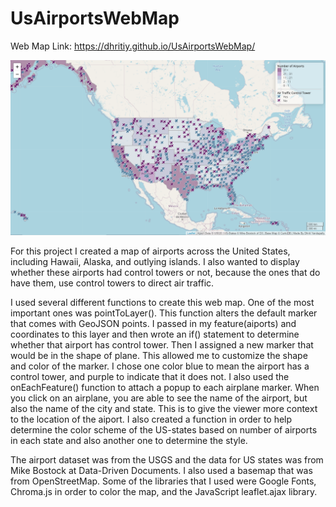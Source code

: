 # UsAirportsWebMap
Web Map Link: https://dhritiy.github.io/UsAirportsWebMap/

![Map of US Airports](https://github.com/dhritiy/UsAirportsWebMap/blob/main/img/US%20Airports%20Map.PNG)

For this project I created a map of airports across the United States, including Hawaii, Alaska, and outlying islands. I also wanted to display whether these airports had control towers or not, because the ones that do have them, use control towers to direct air traffic.

I used several different functions to create this web map. One of the most important ones was pointToLayer(). This function alters the default marker that comes with GeoJSON points. I passed in my feature(aiports) and coordinates to this layer and then wrote an if() statement to determine whether that airport has control tower. Then I assigned a new marker that would be in the shape of plane. This allowed me to customize the shape and color of the marker. I chose one color blue to mean the airport has a control tower, and purple to indicate that it does not. I also used the onEachFeature() function to attach a popup to each airplane marker. When you click on an airplane, you are able to see the name of the airport, but also the name of the city and state. This is to give the viewer more context to the location of the aiport. I also created a function in order to help determine the color scheme of the US-states based on number of airports in each state and also another one to determine the style.

The airport dataset was from the USGS and the data for US states was from Mike Bostock at Data-Driven Documents. I also used a basemap that was from OpenStreetMap. Some of the libraries that I used were Google Fonts, Chroma.js in order to color the map, and the JavaScript leaflet.ajax library. 
